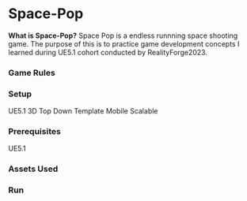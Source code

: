 # Space-Pop
**What is Space-Pop?**
Space Pop is a endless runnning space shooting game. The purpose of this is to practice game development concepts I learned during UE5.1 cohort conducted by RealityForge2023.

### Game Rules

### Setup
UE5.1 3D Top Down Template Mobile Scalable

### Prerequisites
UE5.1

### Assets Used

### Run
